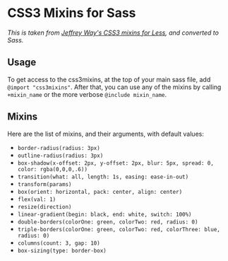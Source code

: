 # CSS3 Mixins for Sass

_This is taken from [Jeffrey Way's CSS3 mixins for Less](http://net.tutsplus.com/tutorials/html-css-techniques/quick-tip-never-type-a-vendor-prefix-again/), and converted to Sass._

## Usage
To get access to the css3mixins, at the top of your main sass file, add `@import "css3mixins"`.  After that, you can use any of the mixins by calling `+mixin_name` or the more verbose `@include mixin_name`.

## Mixins
Here are the list of mixins, and their arguments, with default values:

*	`border-radius(radius: 3px)`
*	`outline-radius(radius: 3px)`
*	`box-shadow(x-offset: 2px, y-offset: 2px, blur: 5px, spread: 0, color: rgba(0,0,0,.6))`
*	`transition(what: all, length: 1s, easing: ease-in-out)`
*	`transform(params)`
*	`box(orient: horizontal, pack: center, align: center)`
*	`flex(val: 1)`
*	`resize(direction)`
*	`linear-gradient(begin: black, end: white, switch: 100%)`
*	`double-borders(colorOne: green, colorTwo: red, radius: 0)`
*	`triple-borders(colorOne: green, colorTwo: red, colorThree: blue, radius: 0)`
*	`columns(count: 3, gap: 10)`
*	`box-sizing(type: border-box)`